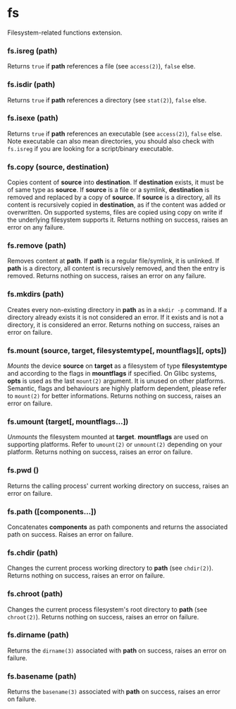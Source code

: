 # fs

Filesystem-related functions extension.

### fs.isreg (path)

Returns `true` if **path** references a file (see `access(2)`), `false` else.

### fs.isdir (path)

Returns `true` if **path** references a directory (see `stat(2)`), `false` else.

### fs.isexe (path)

Returns `true` if **path** references an executable (see `access(2)`), `false` else.
Note executable can also mean directories, you should also check with `fs.isreg` if you are looking for a script/binary executable.

### fs.copy (source, destination)

Copies content of **source** into **destination**. If **destination** exists, it must be of same type as **source**.
If **source** is a file or a symlink, **destination** is removed and replaced by a copy of **source**.
If **source** is a directory, all its content is recursively copied in **destination**, as if the content was added or overwritten.
On supported systems, files are copied using copy on write if the underlying filesystem supports it.
Returns nothing on success, raises an error on any failure.

### fs.remove (path)

Removes content at **path**. If **path** is a regular file/symlink, it is unlinked.
If **path** is a directory, all content is recursively removed, and then the entry is removed.
Returns nothing on success, raises an error on any failure.

### fs.mkdirs (path)

Creates every non-existing directory in **path** as in a `mkdir -p` command.
If a directory already exists it is not considered an error. If it exists and is not a directory, it is considered an error.
Returns nothing on success, raises an error on failure.

### fs.mount (source, target, filesystemtype[, mountflags]\[, opts])

_Mounts_ the device **source** on **target** as a filesystem of type **filesystemtype** and according to the flags in **mountflags** if specified.
On Glibc systems, **opts** is used as the last `mount(2)` argument. It is unused on other platforms.
Semantic, flags and behaviours are highly platform dependent, please refer to `mount(2)` for better informations.
Returns nothing on success, raises an error on failure.

### fs.umount (target[, mountflags...])

_Unmounts_ the filesystem mounted at **target**. **mountflags** are used on supporting platforms. Refer to `umount(2)` or `unmount(2)` depending on your platform.
Returns nothing on success, raises an error on failure.

### fs.pwd ()

Returns the calling process' current working directory on success, raises an error on failure.

### fs.path ([components...])

Concatenates **components** as path components and returns the associated path on success.
Raises an error on failure.

### fs.chdir (path)

Changes the current process working directory to **path** (see `chdir(2)`).
Returns nothing on success, raises an error on failure.

### fs.chroot (path)

Changes the current process filesystem's root directory to **path** (see `chroot(2)`).
Returns nothing on success, raises an error on failure.

### fs.dirname (path)

Returns the `dirname(3)` associated with **path** on success, raises an error on failure.

### fs.basename (path)

Returns the `basename(3)` associated with **path** on success, raises an error on failure.

